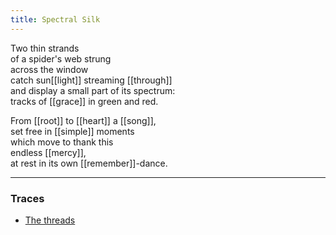 ```yaml
---
title: Spectral Silk
---
```


Two thin strands  
of a spider's web strung  
across the window  
catch sun[[light]] streaming [[through]]  
and display a small part of its spectrum:  
tracks of [[grace]] in green and red.  
  
From [[root]] to [[heart]] a [[song]],  
set free in [[simple]] moments  
which move to thank this  
endless [[mercy]],   
at rest in its own [[remember]]-dance.   

---

### Traces

* [The threads](https://www.youtube.com/watch?v=_2DyvF03isM)

